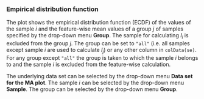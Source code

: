 ### Empirical distribution function

The plot shows the empirical distribution function (ECDF) of the values of the sample 
$i$ and the feature-wise mean values of a group $j$ of samples specified 
by the drop-down menu **Group**. The sample for calculating $I_i$ is
excluded from the group $j$. The group can be set to `"all"`
(i.e. all samples except sample $i$ are used to calculate
$I_j$) or any other column in `colData(se)`. For any group except `"all"` the
group is taken to which the sample $i$ belongs to and the sample $i$ is 
excluded from the feature-wise calculation.

The underlying data set can be selected by the drop-down menu 
**Data set for the MA plot**. The sample $i$ can be selected by
the drop-down menu **Sample**. The group can be selected by 
the drop-down menu **Group**.
